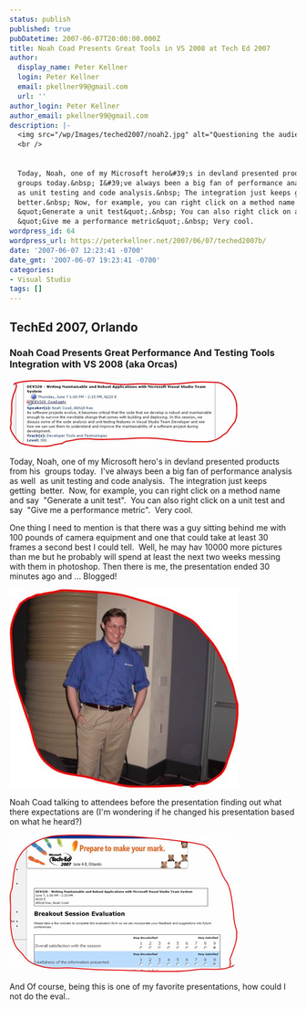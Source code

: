 ```yaml
---
status: publish
published: true
pubDatetime: 2007-06-07T20:00:00.000Z
title: Noah Coad Presents Great Tools in VS 2008 at Tech Ed 2007
author:
  display_name: Peter Kellner
  login: Peter Kellner
  email: pkellner99@gmail.com
  url: ''
author_login: Peter Kellner
author_email: pkellner99@gmail.com
description: |-
  <img src="/wp/Images/teched2007/noah2.jpg" alt="Questioning the audience, pre presentation" />
  <br />


  Today, Noah, one of my Microsoft hero&#39;s in devland presented products from his
  groups today.&nbsp; I&#39;ve always been a big fan of performance analysis as well
  as unit testing and code analysis.&nbsp; The integration just keeps getting
  better.&nbsp; Now, for example, you can right click on a method name and say
  &quot;Generate a unit test&quot;.&nbsp; You can also right click on a unit test and say
  &quot;Give me a performance metric&quot;.&nbsp; Very cool.
wordpress_id: 64
wordpress_url: https://peterkellner.net/2007/06/07/teched2007b/
date: '2007-06-07 12:23:41 -0700'
date_gmt: '2007-06-07 19:23:41 -0700'
categories:
- Visual Studio
tags: []
---
```

<h2>TechEd 2007, Orlando</h2>
<h3>Noah Coad Presents Great Performance And Testing Tools Integration with VS 2008 (aka Orcas)</h3>
<p><img alt="Questioning the audience, pre presentation" src="/wp/wp-content/uploads/2007/06/noah3.jpg" /></p>
<p>Today, Noah, one of my Microsoft hero's in devland presented products from his&#160; groups today.&#160; I've always been a big fan of performance analysis as well&#160; as unit testing and code analysis.&#160; The integration just keeps getting&#160; better.&#160; Now, for example, you can right click on a method name and say&#160; &quot;Generate a unit test&quot;.&#160; You can also right click on a unit test and say&#160; &quot;Give me a performance metric&quot;.&#160; Very cool.</p>
<p> <!--more-->
<p>One thing I need to mention is that there was a guy sitting behind me with 100 pounds of camera equipment and one that could take at least 30 frames a second best I could tell.&#160; Well, he may hav 10000 more pictures than me but he probably will spend at least the next two weeks messing with them in photoshop. Then there is me, the presentation ended 30 minutes ago and ... Blogged!</p>
<p><img alt="Questioning the audience, pre presentation" src="/wp/wp-content/uploads/2007/06/noah2.jpg" /></p>
<p>Noah Coad talking to attendees before the presentation finding out what there expectations are (I'm wondering if he changed his presentation based on what he heard?)</p>
<div>
<div style="float: right">&#160; </div>
<div style="float: none"><img alt="Questioning the audience, pre presentation" src="/wp/wp-content/uploads/2007/06/noah1.jpg" />       </p>
</div>
<p>And Of course, being this is one of my favorite presentations, how could I not do the eval..</p>
</p></div>
